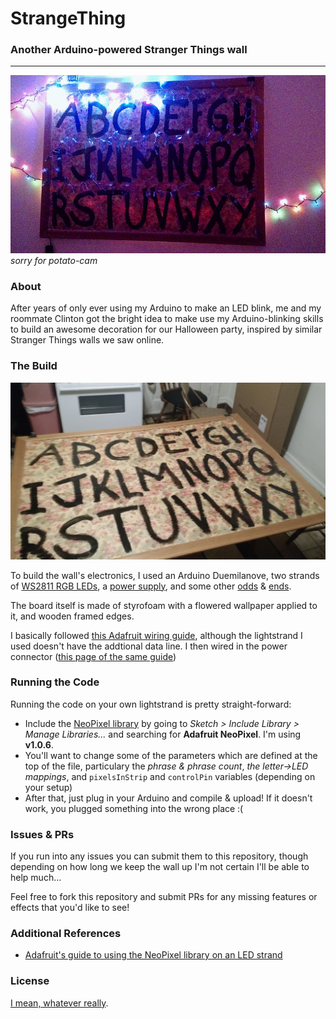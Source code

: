 # StrangeThing
### Another Arduino-powered Stranger Things wall
---

![Stranger Things light-up wall](https://raw.githubusercontent.com/DeadlyBrad42/StrangeThing/master/img/lightup01.gif)
_sorry for potato-cam_

### About
After years of only ever using my Arduino to make an LED blink, me and my roommate Clinton got the bright idea to make use my Arduino-blinking skills to build an awesome decoration for our Halloween party, inspired by similar Stranger Things walls we saw online.

### The Build
![before adding the light strand](https://raw.githubusercontent.com/DeadlyBrad42/StrangeThing/master/img/build01.jpg)

To build the wall's electronics, I used an Arduino Duemilanove, two strands of [WS2811 RGB LEDs](https://www.amazon.com/dp/B00MXW054Y/ref=as_li_ss_tl?_encoding=UTF8&me=&linkCode=ll1&tag=om03-20&linkId=76a7c1abdb34ac500a43f9974eba99ec), a [power supply](https://www.adafruit.com/product/1466), and some other [odds](https://www.adafruit.com/product/368) & [ends](https://www.adafruit.com/product/2880).

The board itself is made of styrofoam with a flowered wallpaper applied to it, and wooden framed edges.

I basically followed [this Adafruit wiring guide](https://learn.adafruit.com/12mm-led-pixels/wiring), although the lightstrand I used doesn't have the addtional data line. I then wired in the power connector ([this page of the same guide](https://learn.adafruit.com/12mm-led-pixels/power))

### Running the Code
Running the code on your own lightstrand is pretty straight-forward:

* Include the [NeoPixel library](https://github.com/adafruit/Adafruit_NeoPixel) by going to _Sketch > Include Library > Manage Libraries..._ and searching for **Adafruit NeoPixel**. I'm using **v1.0.6**.
* You'll want to change some of the parameters which are defined at the top of the file, particulary the _phrase & phrase count_, _the letter->LED mappings_, and `pixelsInStrip` and `controlPin` variables (depending on your setup)
* After that, just plug in your Arduino and compile & upload! If it doesn't work, you plugged something into the wrong place :(

### Issues & PRs
If you run into any issues you can submit them to this repository, though depending on how long we keep the wall up I'm not certain I'll be able to help much...

Feel free to fork this repository and submit PRs for any missing features or effects that you'd like to see!

### Additional References
* [Adafruit's guide to using the NeoPixel library on an LED strand](https://learn.adafruit.com/12mm-led-pixels/overview)

### License
[I mean, whatever really](https://github.com/DeadlyBrad42/StrangeThing/blob/master/LICENSE).
